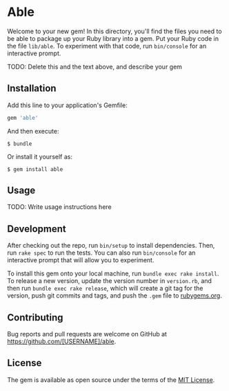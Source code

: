 # Able

Welcome to your new gem! In this directory, you'll find the files you need to be able to package up your Ruby library into a gem. Put your Ruby code in the file `lib/able`. To experiment with that code, run `bin/console` for an interactive prompt.

TODO: Delete this and the text above, and describe your gem

## Installation

Add this line to your application's Gemfile:

```ruby
gem 'able'
```

And then execute:

    $ bundle

Or install it yourself as:

    $ gem install able

## Usage

TODO: Write usage instructions here

## Development

After checking out the repo, run `bin/setup` to install dependencies. Then, run `rake spec` to run the tests. You can also run `bin/console` for an interactive prompt that will allow you to experiment.

To install this gem onto your local machine, run `bundle exec rake install`. To release a new version, update the version number in `version.rb`, and then run `bundle exec rake release`, which will create a git tag for the version, push git commits and tags, and push the `.gem` file to [rubygems.org](https://rubygems.org).

## Contributing

Bug reports and pull requests are welcome on GitHub at https://github.com/[USERNAME]/able.


## License

The gem is available as open source under the terms of the [MIT License](http://opensource.org/licenses/MIT).

